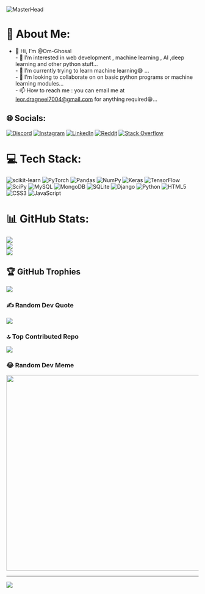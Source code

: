 ![MasterHead](https://infowithart.com/wp-content/uploads/2019/01/Cover-image.gif)


# 💫 About Me:
- 👋 Hi, I’m @Om-Ghosal<br>- 👀 I’m interested in web development , machine learning , AI ,deep learning and other python stuff...<br>- 🌱 I’m currently trying to learn machine learning😅 ...<br>- 💞️ I’m looking to collaborate on on basic python programs or machine learning modules...<br>- 📫 How to reach me : you can email me at leor.dragneel7004@gmail.com for anything required😁...


## 🌐 Socials:
[![Discord](https://img.shields.io/badge/Discord-%237289DA.svg?logo=discord&logoColor=white)](https://discord.gg/justleor) [![Instagram](https://img.shields.io/badge/Instagram-%23E4405F.svg?logo=Instagram&logoColor=white)](https://instagram.com/leor.neo) [![LinkedIn](https://img.shields.io/badge/LinkedIn-%230077B5.svg?logo=linkedin&logoColor=white)](https://www.linkedin.com/in/om-ghosal-16985923b) [![Reddit](https://img.shields.io/badge/Reddit-%23FF4500.svg?logo=Reddit&logoColor=white)](https://reddit.com/user/Ok_Salamander609) [![Stack Overflow](https://img.shields.io/badge/-Stackoverflow-FE7A16?logo=stack-overflow&logoColor=white)](https://stackoverflow.com/users/user:18579432) 

# 💻 Tech Stack:
![scikit-learn](https://img.shields.io/badge/scikit--learn-%23F7931E.svg?style=flat&logo=scikit-learn&logoColor=white) ![PyTorch](https://img.shields.io/badge/PyTorch-%23EE4C2C.svg?style=flat&logo=PyTorch&logoColor=white) ![Pandas](https://img.shields.io/badge/pandas-%23150458.svg?style=flat&logo=pandas&logoColor=white) ![NumPy](https://img.shields.io/badge/numpy-%23013243.svg?style=flat&logo=numpy&logoColor=white) ![Keras](https://img.shields.io/badge/Keras-%23D00000.svg?style=flat&logo=Keras&logoColor=white) ![TensorFlow](https://img.shields.io/badge/TensorFlow-%23FF6F00.svg?style=flat&logo=TensorFlow&logoColor=white) ![SciPy](https://img.shields.io/badge/SciPy-%230C55A5.svg?style=flat&logo=scipy&logoColor=%white) ![MySQL](https://img.shields.io/badge/mysql-%2300f.svg?style=flat&logo=mysql&logoColor=white) ![MongoDB](https://img.shields.io/badge/MongoDB-%234ea94b.svg?style=flat&logo=mongodb&logoColor=white) ![SQLite](https://img.shields.io/badge/sqlite-%2307405e.svg?style=flat&logo=sqlite&logoColor=white) ![Django](https://img.shields.io/badge/django-%23092E20.svg?style=flat&logo=django&logoColor=white) ![Python](https://img.shields.io/badge/python-3670A0?style=flat&logo=python&logoColor=ffdd54) ![HTML5](https://img.shields.io/badge/html5-%23E34F26.svg?style=flat&logo=html5&logoColor=white) ![CSS3](https://img.shields.io/badge/css3-%231572B6.svg?style=flat&logo=css3&logoColor=white) ![JavaScript](https://img.shields.io/badge/javascript-%23323330.svg?style=flat&logo=javascript&logoColor=%23F7DF1E)
# 📊 GitHub Stats:
![](https://github-readme-stats.vercel.app/api?username=Om-Ghosal&theme=great-gatsby&hide_border=false&include_all_commits=true&count_private=false)<br/>
![](https://github-readme-streak-stats.herokuapp.com/?user=Om-Ghosal&theme=great-gatsby&hide_border=false)<br/>
![](https://github-readme-stats.vercel.app/api/top-langs/?username=Om-Ghosal&theme=great-gatsby&hide_border=false&include_all_commits=true&count_private=false&layout=compact)

## 🏆 GitHub Trophies
![](https://github-profile-trophy.vercel.app/?username=Om-Ghosal&theme=onedark&no-frame=true&no-bg=false&margin-w=4)

### ✍️ Random Dev Quote
![](https://quotes-github-readme.vercel.app/api?type=horizontal&theme=tokyonight)

### 🔝 Top Contributed Repo
![](https://github-contributor-stats.vercel.app/api?username=Om-Ghosal&limit=5&theme=tokyonight&combine_all_yearly_contributions=true)

### 😂 Random Dev Meme
<img src="https://rm.up.railway.app/" width="512px"/>

---
[![](https://visitcount.itsvg.in/api?id=Om-Ghosal&icon=0&color=0)](https://visitcount.itsvg.in)

<!-- Proudly created with GPRM ( https://gprm.itsvg.in ) -->
